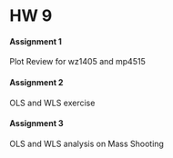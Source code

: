 # HW 9

#### Assignment 1

Plot Review for wz1405 and mp4515

#### Assignment 2

OLS and WLS exercise

#### Assignment 3

OLS and WLS analysis on Mass Shooting 